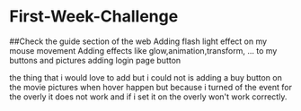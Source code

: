# First-Week-Challenge

##Check the guide section of the web
Adding flash light effect on my mouse movement
Adding effects like glow,animation,transform, ... to my buttons and pictures
adding login page button

the thing that i would love to add but i could not is adding a buy button on the movie pictures when hover happen but because i turned of the event for the overly it does not work and if i set it on the overly won't work correctly.
